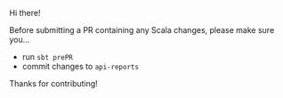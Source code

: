 Hi there!

Before submitting a PR containing any Scala changes, please make sure you...

* run `sbt prePR`
* commit changes to `api-reports`

Thanks for contributing!
